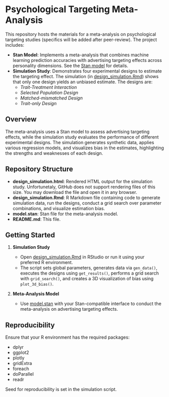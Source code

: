 # Psychological Targeting Meta-Analysis

This repository hosts the materials for a meta-analysis on psychological targeting studies (specifics will be added after peer-review). The project includes:

- **Stan Model**: Implements a meta-analysis that combines machine learning prediction accuracies with advertising targeting effects across personality dimensions. See the [Stan model](model.stan) for details.
- **Simulation Study**: Demonstrates four experimental designs to estimate the targeting effect. The simulation (in [design_simulation.Rmd](design_simulation.Rmd)) shows that only one design yields an unbiased estimate. The designs are:
  - *Trait-Treatment Interaction*
  - *Selected Population Design*
  - *Matched-mismatched Design*
  - *Trait-only Design*

## Overview

The meta-analysis uses a Stan model to assess advertising targeting effects, while the simulation study evaluates the performance of different experimental designs. The simulation generates synthetic data, applies various regression models, and visualizes bias in the estimates, highlighting the strengths and weaknesses of each design.

## Repository Structure

- **design_simulation.html**: Rendered HTML output for the simulation study. Unfortunetaly, GitHub does not support rendering files of this size. You may download the file and open it in any browser.
- **design_simulation.Rmd**: R Markdown file containing code to generate simulation data, run the designs, conduct a grid search over parameter combinations, and visualize estimation bias.
- **model.stan**: Stan file for the meta-analysis model.
- **README.md**: This file.

## Getting Started

1. **Simulation Study**  
   - Open [design_simulation.Rmd](design_simulation.Rmd) in RStudio or run it using your preferred R environment.
   - The script sets global parameters, generates data via `gen_data()`, executes the designs using `get_results()`, performs a grid search with `grid_search()`, and creates a 3D visualization of bias using `plot_3d_bias()`.

2. **Meta-Analysis Model**  
   - Use [model.stan](model.stan) with your Stan-compatible interface to conduct the meta-analysis on advertising targeting effects.

## Reproducibility

Ensure that your R environment has the required packages:
- dplyr
- ggplot2
- plotly
- gridExtra
- foreach
- doParallel
- readr

Seed for reproducibility is set in the simulation script.